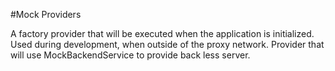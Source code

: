 #Mock Providers

A factory provider that will be executed when the application is initialized.
Used during development, when outside of the proxy network. Provider that will use MockBackendService
to provide back less server.
